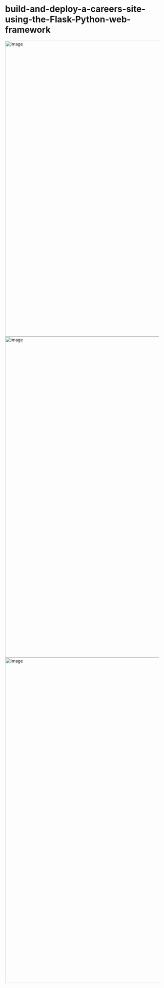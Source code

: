 # build-and-deploy-a-careers-site-using-the-Flask-Python-web-framework

<img width="967" alt="image" src="https://github.com/Nsralla/build-and-deploy-a-careers-site-using-the-Flask-Python-web-framework/assets/122102030/91e22d84-e4f3-45d0-9756-08fc548746f7">
<img width="1050" alt="image" src="https://github.com/Nsralla/build-and-deploy-a-careers-site-using-the-Flask-Python-web-framework/assets/122102030/1f55538f-4d74-42ff-90e6-72f597dec256">

<img width="1064" alt="image" src="https://github.com/Nsralla/build-and-deploy-a-careers-site-using-the-Flask-Python-web-framework/assets/122102030/8fc4bb5b-f73e-4b88-87ca-7f42907cf386">

